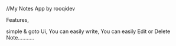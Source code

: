 //My Notes App by rooqidev

Features,

simple & goto Ui,
You can easily write,
You can easily Edit or Delete Note...........